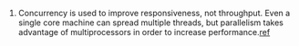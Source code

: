 [//]: # (#concurrency #parallelism)
1. Concurrency is used to improve responsiveness, not throughput. Even a single core machine can spread multiple threads, but parallelism takes advantage of multiprocessors in order to increase performance.[ref](https://learning.oreilly.com/videos/introduction-to-c/9780134031507/9780134031507-01_03)
